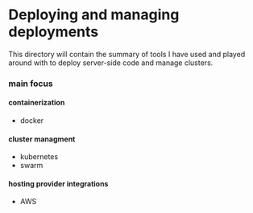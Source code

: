 Deploying and managing deployments
==================================

This directory will contain the summary of
tools I have used and played around with to
deploy server-side code and manage clusters.

### main focus

#### containerization
- docker

#### cluster managment
- kubernetes
- swarm

#### hosting provider integrations
- AWS

